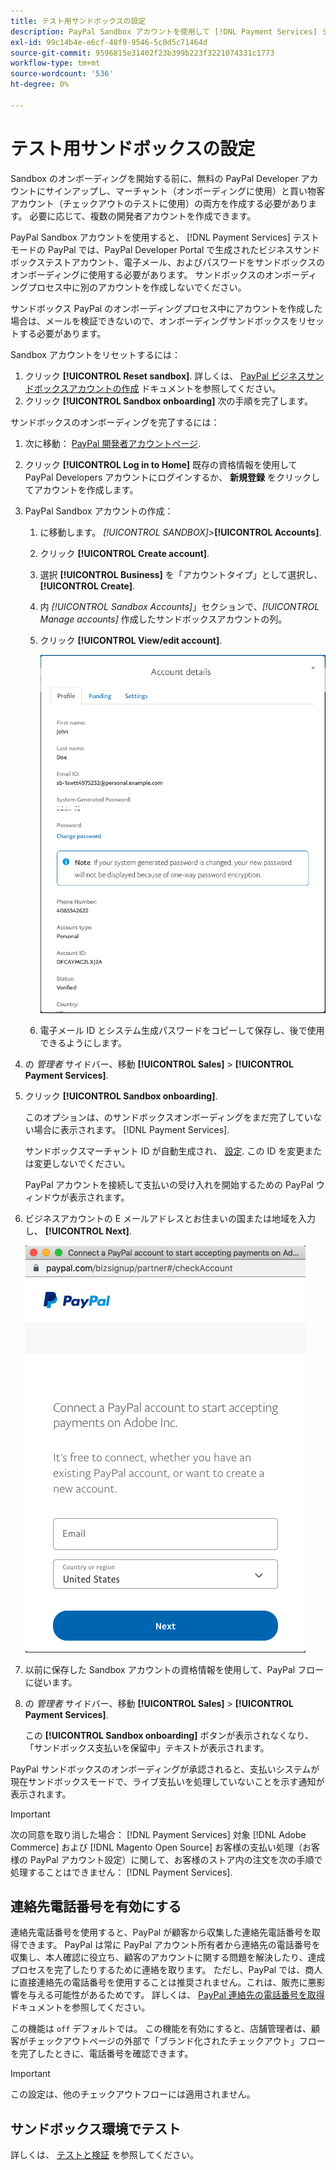 ```yaml
---
title: テスト用サンドボックスの設定
description: PayPal Sandbox アカウントを使用して [!DNL Payment Services] テストモードの
exl-id: 99c14b4e-e6cf-48f9-9546-5c0d5c71464d
source-git-commit: 9596815e31402f23b399b223f3221074331c1773
workflow-type: tm+mt
source-wordcount: '536'
ht-degree: 0%

---
```


# テスト用サンドボックスの設定

Sandbox のオンボーディングを開始する前に、無料の PayPal Developer アカウントにサインアップし、マーチャント（オンボーディングに使用）と買い物客アカウント（チェックアウトのテストに使用）の両方を作成する必要があります。 必要に応じて、複数の開発者アカウントを作成できます。

PayPal Sandbox アカウントを使用すると、 [!DNL Payment Services] テストモードの PayPal では、PayPal Developer Portal で生成されたビジネスサンドボックステストアカウント、電子メール、およびパスワードをサンドボックスのオンボーディングに使用する必要があります。 サンドボックスのオンボーディングプロセス中に別のアカウントを作成しないでください。

サンドボックス PayPal のオンボーディングプロセス中にアカウントを作成した場合は、メールを検証できないので、オンボーディングサンドボックスをリセットする必要があります。

Sandbox アカウントをリセットするには：

1. クリック **[!UICONTROL Reset sandbox]**. 詳しくは、 [PayPal ビジネスサンドボックスアカウントの作成](https://developer.paypal.com/docs/api-basics/sandbox/accounts/#create-a-business-sandbox-account) ドキュメントを参照してください。
1. クリック **[!UICONTROL Sandbox onboarding]** 次の手順を完了します。

サンドボックスのオンボーディングを完了するには：

1. 次に移動： [PayPal 開発者アカウントページ](https://developer.paypal.com/developer/accounts/).
1. クリック **[!UICONTROL Log in to Home]** 既存の資格情報を使用して PayPal Developers アカウントにログインするか、 **新規登録** をクリックしてアカウントを作成します。
1. PayPal Sandbox アカウントの作成：
   1. に移動します。 _[!UICONTROL SANDBOX]_>**[!UICONTROL Accounts]**.
   1. クリック **[!UICONTROL Create account]**.
   1. 選択 **[!UICONTROL Business]** を「アカウントタイプ」として選択し、 **[!UICONTROL Create]**.
   1. 内 _[!UICONTROL Sandbox Accounts]_」セクションで、_[!UICONTROL Manage accounts]_ 作成したサンドボックスアカウントの列。
   1. クリック **[!UICONTROL View/edit account]**.

      ![PayPal - Sandbox アカウントを表示/編集](assets/onboarding-viewedit-sandbox.png)

   1. 電子メール ID とシステム生成パスワードをコピーして保存し、後で使用できるようにします。

1. の _管理者_ サイドバー、移動 **[!UICONTROL Sales]** > **[!UICONTROL Payment Services]**.
1. クリック **[!UICONTROL Sandbox onboarding]**.

   このオプションは、のサンドボックスオンボーディングをまだ完了していない場合に表示されます。 [!DNL Payment Services].

   サンドボックスマーチャント ID が自動生成され、 [設定](settings.md). この ID を変更または変更しないでください。

   PayPal アカウントを接続して支払いの受け入れを開始するための PayPal ウィンドウが表示されます。

1. ビジネスアカウントの E メールアドレスとお住まいの国または地域を入力し、 **[!UICONTROL Next]**.

   ![PayPal — 支払いに PayPal アカウントを接続](assets/paypal-connectacct.png)

1. 以前に保存した Sandbox アカウントの資格情報を使用して、PayPal フローに従います。
1. の _管理者_ サイドバー、移動 **[!UICONTROL Sales]** > **[!UICONTROL Payment Services]**.

   この **[!UICONTROL Sandbox onboarding]** ボタンが表示されなくなり、「サンドボックス支払いを保留中」テキストが表示されます。

PayPal サンドボックスのオンボーディングが承認されると、支払いシステムが現在サンドボックスモードで、ライブ支払いを処理していないことを示す通知が表示されます。

>[!IMPORTANT]
>
>次の同意を取り消した場合： [!DNL Payment Services] 対象 [!DNL Adobe Commerce] および [!DNL Magento Open Source] お客様の支払い処理（お客様の PayPal アカウント設定）に関して、お客様のストア内の注文を次の手順で処理することはできません： [!DNL Payment Services].

## 連絡先電話番号を有効にする

連絡先電話番号を使用すると、PayPal が顧客から収集した連絡先電話番号を取得できます。 PayPal は常に PayPal アカウント所有者から連絡先の電話番号を収集し、本人確認に役立ち、顧客のアカウントに関する問題を解決したり、達成プロセスを完了したりするために連絡を取ります。 ただし、PayPal では、商人に直接連絡先の電話番号を使用することは推奨されません。これは、販売に悪影響を与える可能性があるためです。 詳しくは、 [PayPal 連絡先の電話番号を取得](https://developer.paypal.com/docs/admin/checkout-settings/#get-contact-telephone-numbers) ドキュメントを参照してください。

この機能は `off` デフォルトでは。 この機能を有効にすると、店舗管理者は、顧客がチェックアウトページの外部で「ブランド化されたチェックアウト」フローを完了したときに、電話番号を確認できます。

>[!IMPORTANT]
>
>この設定は、他のチェックアウトフローには適用されません。

## サンドボックス環境でテスト

詳しくは、 [テストと検証](test-validate.md) を参照してください。
